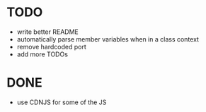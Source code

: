TODO
====

 - write better README
 - automatically parse member variables when in a class context
 - remove hardcoded port
 - add more TODOs

 DONE
 ====

 - use CDNJS for some of the JS
